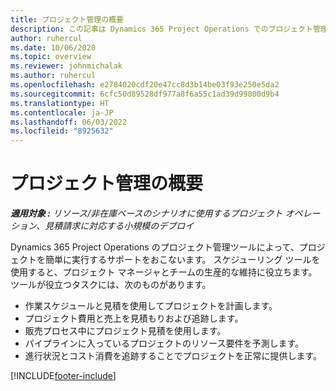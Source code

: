 ```yaml
---
title: プロジェクト管理の概要
description: この記事は Dynamics 365 Project Operations でのプロジェクト管理の機能についての情報を提供します。
author: ruhercul
ms.date: 10/06/2020
ms.topic: overview
ms.reviewer: johnmichalak
ms.author: ruhercul
ms.openlocfilehash: e2784020cdf20e47cc8d3b14be03f93e250e5da2
ms.sourcegitcommit: 6cfc50d89528df977a8f6a55c1ad39d99800d9b4
ms.translationtype: HT
ms.contentlocale: ja-JP
ms.lasthandoff: 06/03/2022
ms.locfileid: "8925632"
---
```

# <a name="project-management-overview"></a>プロジェクト管理の概要

_**適用対象 :** リソース/非在庫ベースのシナリオに使用するプロジェクト オペレーション、見積請求に対応する小規模のデプロイ_

Dynamics 365 Project Operations のプロジェクト管理ツールによって、プロジェクトを簡単に実行するサポートをおこないます。 スケジューリング ツールを使用すると、プロジェクト マネージャとチームの生産的な維持に役立ちます。 ツールが役立つタスクには、次のものがあります。

- 作業スケジュールと見積を使用してプロジェクトを計画します。
- プロジェクト費用と売上を見積もりおよび追跡します。
- 販売プロセス中にプロジェクト見積を使用します。
- パイプラインに入っているプロジェクトのリソース要件を予測します。
- 進行状況とコスト消費を追跡することでプロジェクトを正常に提供します。


[!INCLUDE[footer-include](../includes/footer-banner.md)]